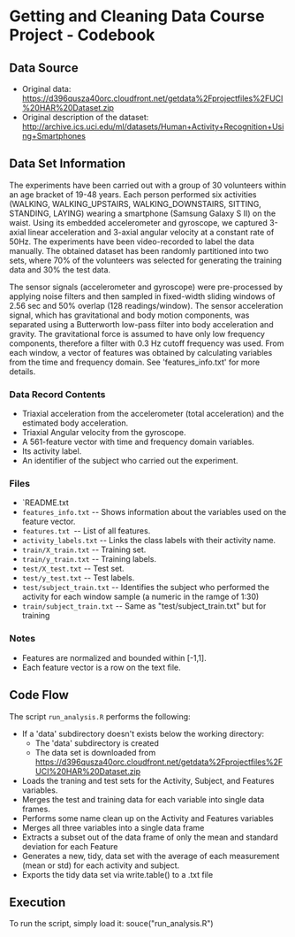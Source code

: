 # Getting and Cleaning Data Course Project - Codebook

## Data Source

* Original data: https://d396qusza40orc.cloudfront.net/getdata%2Fprojectfiles%2FUCI%20HAR%20Dataset.zip
* Original description of the dataset: http://archive.ics.uci.edu/ml/datasets/Human+Activity+Recognition+Using+Smartphones

## Data Set Information

The experiments have been carried out with a group of 30 volunteers within an age bracket of 19-48 years. Each person performed six activities (WALKING, WALKING_UPSTAIRS, WALKING_DOWNSTAIRS, SITTING, STANDING, LAYING) wearing a smartphone (Samsung Galaxy S II) on the waist. Using its embedded accelerometer and gyroscope, we captured 3-axial linear acceleration and 3-axial angular velocity at a constant rate of 50Hz. The experiments have been video-recorded to label the data manually. The obtained dataset has been randomly partitioned into two sets, where 70% of the volunteers was selected for generating the training data and 30% the test data. 

The sensor signals (accelerometer and gyroscope) were pre-processed by applying noise filters and then sampled in fixed-width sliding windows of 2.56 sec and 50% overlap (128 readings/window). The sensor acceleration signal, which has gravitational and body motion components, was separated using a Butterworth low-pass filter into body acceleration and gravity. The gravitational force is assumed to have only low frequency components, therefore a filter with 0.3 Hz cutoff frequency was used. From each window, a vector of features was obtained by calculating variables from the time and frequency domain. See 'features_info.txt' for more details. 

### Data Record Contents
- Triaxial acceleration from the accelerometer (total acceleration) and the estimated body acceleration.
- Triaxial Angular velocity from the gyroscope. 
- A 561-feature vector with time and frequency domain variables. 
- Its activity label. 
- An identifier of the subject who carried out the experiment.

### Files
- `README.txt
- `features_info.txt` -- Shows information about the variables used on the feature vector.
- `features.txt `-- List of all features.
- `activity_labels.txt` -- Links the class labels with their activity name.
- `train/X_train.txt` -- Training set.
- `train/y_train.txt` -- Training labels.
- `test/X_test.txt` -- Test set.
- `test/y_test.txt` -- Test labels.
- `test/subject_train.txt` -- Identifies the subject who performed the activity for each window sample (a numeric in the ramge of 1:30)
- `train/subject_train.txt` -- Same as "test/subject_train.txt" but for training 


### Notes
- Features are normalized and bounded within [-1,1].
- Each feature vector is a row on the text file.

## Code Flow
The script `run_analysis.R` performs the following:

- If a 'data' subdirectory doesn't exists below the working directory:
	- The 'data' subdirectory is created
	- The data set is downloaded from 
		https://d396qusza40orc.cloudfront.net/getdata%2Fprojectfiles%2FUCI%20HAR%20Dataset.zip
- Loads the traning and test sets for the Activity, Subject, and Features variables.
- Merges the test and training data for each variable into single data frames.
- Performs some name clean up on the Activity and Features variables
- Merges all three variables into a single data frame
- Extracts a subset out of the data frame of only the mean and standard deviation
  for each Feature
- Generates a new, tidy, data set with the average of each measurement (mean or std)
  for each activity and subject.
- Exports the tidy data set via write.table() to a .txt file
  
## Execution

To run the script, simply load it:  souce("run_analysis.R")
